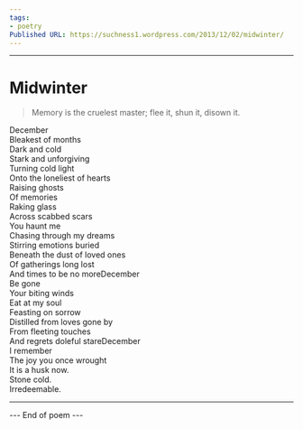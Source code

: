 ```yaml
---
tags: 
- poetry
Published URL: https://suchness1.wordpress.com/2013/12/02/midwinter/
---
```

---  
  
# Midwinter  
> Memory is the cruelest master; flee it, shun it, disown it.  


December  
Bleakest of months  
Dark and cold  
Stark and unforgiving  
Turning cold light  
Onto the loneliest of hearts  
Raising ghosts  
Of memories   
Raking glass  
Across scabbed scars  
You haunt me  
Chasing through my dreams  
Stirring emotions buried   
Beneath the dust of loved ones  
Of gatherings long lost  
And times to be no moreDecember  
Be gone  
Your biting winds  
Eat at my soul  
Feasting on sorrow  
Distilled from loves gone by  
From fleeting touches  
And regrets doleful stareDecember  
I remember  
The joy you once wrought   
It is a husk now.   
 Stone cold.  
 Irredeemable.  
  
---  
 --- End of poem ---